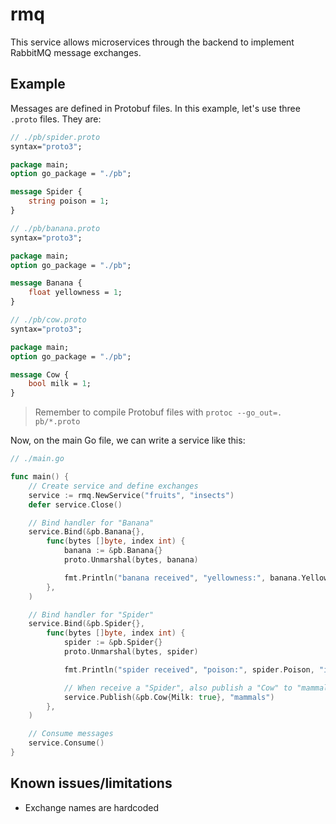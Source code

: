 # rmq

This service allows microservices through the backend to implement RabbitMQ message exchanges.

## Example

Messages are defined in Protobuf files. In this example, let's use three `.proto` files. They are:

```protobuf
// ./pb/spider.proto
syntax="proto3";

package main;
option go_package = "./pb";

message Spider {
    string poison = 1;
}
```

```protobuf
// ./pb/banana.proto
syntax="proto3";

package main;
option go_package = "./pb";

message Banana {
    float yellowness = 1;
}
```

```protobuf
// ./pb/cow.proto
syntax="proto3";

package main;
option go_package = "./pb";

message Cow {
    bool milk = 1;
}
```

> Remember to compile Protobuf files with `protoc --go_out=. pb/*.proto`

Now, on the main Go file, we can write a service like this:

```go
// ./main.go

func main() {
    // Create service and define exchanges
    service := rmq.NewService("fruits", "insects")
    defer service.Close()

    // Bind handler for "Banana"
    service.Bind(&pb.Banana{},
        func(bytes []byte, index int) {
            banana := &pb.Banana{}
            proto.Unmarshal(bytes, banana)

            fmt.Println("banana received", "yellowness:", banana.Yellowness, "index:", index)
        },
    )

    // Bind handler for "Spider"
    service.Bind(&pb.Spider{},
        func(bytes []byte, index int) {
            spider := &pb.Spider{}
            proto.Unmarshal(bytes, spider)

            fmt.Println("spider received", "poison:", spider.Poison, "index:", index)

            // When receive a "Spider", also publish a "Cow" to "mammals" exchange
            service.Publish(&pb.Cow{Milk: true}, "mammals")
        },
    )

    // Consume messages
    service.Consume()
}
```

## Known issues/limitations

- Exchange names are hardcoded
